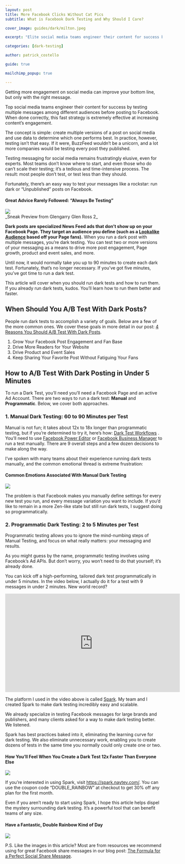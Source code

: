 ```yaml
---
layout: post
title: More Facebook Clicks Without Cat Pics
subtitle: What is Facebook Dark Testing and Why Should I Care?

cover_image: guides/dark/milton.jpeg

excerpt: "Elite social media teams engineer their content for success by testing their messaging before posting it."

categories: [dark-testing]

author: patrick_costello

guide: true

mailchimp_popup: true

---
```


Getting more engagement on social media can improve your bottom line, but only with the right message.

Top social media teams engineer their content for success by testing multiple messages among different audiences before posting to Facebook. When done correctly, this fast strategy is extremely effective at increasing content’s engagement.

The concept is simple: create multiple versions of a post on social media and use data to determine which one performs best. In practice, however, testing isn’t that easy. If it were, BuzzFeed wouldn’t be a unicorn, and a lot more companies would be testing every post they published. 

Testing messaging for social media  remains frustratingly elusive, even for experts. Most teams don’t know where to start, and even those who do can’t scale their testing; it’s a tedious and time-intensive process. The result: most people don’t test, or test less than they should.

Fortunately, there’s an easy way to test your messages like a rockstar: run dark or “Unpublished” posts on Facebook. 

#### Great Advice Rarely Followed: “Always Be Testing”
<div class="full zoomable"><img src="/images/guides/dark/always-be-testing.jpg"></div>
_Sneak Preview from Glengarry Glen Ross 2_

**Dark posts are specialized News Feed ads that don’t show up on your Facebook Page. They target an audience you define (such as a <a href="https://www.facebook.com/business/help/164749007013531" target="_blank">Lookalike Audience</a> based off your Page fans).** When you run a dark post with multiple messages, you’re dark testing. You can test two or more versions of your messaging as a means to drive more post engagement, Page growth, product and event sales, and more.

Until now, it would normally take you up to 90 minutes to create each dark test. Fortunately, that’s no longer necessary. If you’ve got five minutes, you’ve got time to run a dark test. 

This article will cover when you should run dark tests and how to run them. If you already run dark tests, kudos. You’ll learn how to run them better and faster.

## When Should You A/B Test With Dark Posts?

People  run dark tests to accomplish a variety of goals. Below are a few of the more common ones. We cover these goals in more detail in our post: <a href="/reasons-you-should-run-dark-post-tests/" target="_blank">4 Reasons You Should A/B Test With Dark Posts</a>.

1. Grow Your Facebook Post Engagement and Fan Base
2. Drive More Readers for Your Website 
3. Drive Product and Event Sales
4. Keep Sharing Your Favorite Post Without Fatiguing Your Fans 

## How to A/B Test With Dark Posting in Under 5 Minutes

To run a Dark Test, you’ll need you’ll need a Facebook Page and an active Ad Account. There are two ways to run a dark test: **Manual** and **Programmatic**. Below, we cover both approaches.

### 1. Manual Dark Testing: 60 to 90 Minutes per Test

Manual is not fun; it takes about 12x to 18x longer than programmatic testing, but if you’re determined to try it, here’s how: <a href="#" target="_blank">Dark Test Workflows</a> . You’ll need to use <a href="https://www.facebook.com/ads/manage/powereditor" target="_blank">Facebook Power Editor</a> or <a href="https://business.facebook.com/" target="_blank">Facebook Business Manager</a> to run a test manually. There are 9 overall steps and a few dozen decisions to make along the way.

I’ve spoken with many teams about their experience running dark tests manually, and the common emotional thread is extreme frustration:

#### Common Emotions Associated With Manual Dark Testing

<div class="full zoomable"><img src="/images/guides/dark/emotions.png"></div>

The problem is that Facebook makes you manually define settings for every new test you run, and every message variation you want to include. If you’d like to remain in a more Zen-like state but still run dark tests, I suggest doing so programmatically.

### 2. Programmatic Dark Testing: 2 to 5 Minutes per Test

Programmatic testing allows you to ignore the mind-numbing steps of Manual Testing, and focus on what really matters: your messaging and results. 

As you might guess by the name, programmatic testing involves using Facebook’s Ad APIs. But don’t worry, you won’t need to do that yourself; it’s already done.

You can kick off a high-performing, tailored dark test programmatically in under 5 minutes. In the video below, I actually do it for a test with 9 messages in under 2 minutes. New world record? 

<div class="text-center">
	<iframe width="560" height="315" src="https://www.youtube.com/embed/Mb4czYVAtEU" frameborder="0" allowfullscreen="allowfullscreen">Dark Testing Walkthrough</iframe>
</div>

The platform I used in the video above is called <a href="http://bit.ly/1KEjliA" target="_blank">Spark</a>. My team and I created Spark to make dark testing incredibly easy and scalable. 

We already specialize in testing Facebook messages for large brands and publishers, and many clients asked for a way to make dark testing better. We listened. 

Spark has best practices baked into it, eliminating the learning curve for dark testing. We also eliminate unnecessary work, enabling you to create dozens of tests in the same time you normally could only create one or two.

#### How You’ll Feel When You Create a Dark Test 12x Faster Than Everyone Else

<div class="full zoomable"><img src="/images/guides/dark/boxing.jpg"></div>

If you’re interested in using Spark, visit <a href="https://spark.naytev.com/" target="_blank">https://spark.naytev.com/</a>. You can use the coupon code “DOUBLE_RAINBOW” at checkout to get 30% off any plan for the first month.

Even if you aren’t ready to start using Spark, I hope this article helps dispel the mystery surrounding dark testing. It’s a powerful tool that can benefit teams of any size. 

#### Have a Fantastic, Double Rainbow Kind of Day
<div class="full zoomable"><img src="/images/guides/dark/double-rainbow.jpg"></div>

P.S. Like the images in this article? Most are from resources we recommend using for great Facebook share messages in our blog post: <a href="http://bit.ly/1QRMpUz" target="_blank">The Formula for a Perfect Social Share Message</a>.